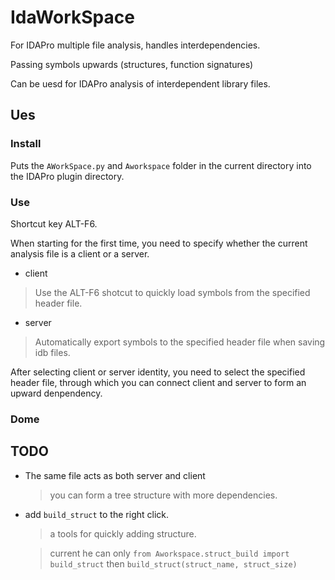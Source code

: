 # IdaWorkSpace 

For IDAPro multiple file analysis, handles interdependencies.

Passing symbols upwards (structures, function signatures)

Can be uesd for IDAPro analysis of interdependent library files.

## Ues 

### Install 

Puts the `AWorkSpace.py` and `Aworkspace` folder in the current directory into the IDAPro plugin directory.

### Use 

Shortcut key ALT-F6.

When starting for the first time, you need to specify whether the current analysis file is a client or a server.

* client 

> Use the ALT-F6 shotcut to quickly load symbols from the specified header file. 

* server 

> Automatically export symbols to the specified header file when saving idb files.

After selecting client or server identity, you need to select the specified header file, through which you can connect client and server to form an upward denpendency. 

### Dome



## TODO 
*  The same file acts as both server and client 

    > you can form a tree structure with more dependencies.


* add `build_struct` to the right click.

    > a tools for quickly adding structure.

    > current he can only `from Aworkspace.struct_build import build_struct` then `build_struct(struct_name, struct_size) `


